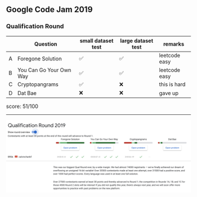 ## Google Code Jam 2019

### Qualification Round

|     | Question                | small dataset test | large dataset test | remarks       |
| --- | ----------------------- | ------------------ | ------------------ | ------------- |
| A   | Foregone Solution       | ✅                 | ✅                 | leetcode easy |
| B   | You Can Go Your Own Way | ✅                 | ✅                 | leetcode easy |
| C   | Cryptopangrams          | ✅                 | ❌                 | this is hard  |
| D   | Dat Bae                 | ❌                 | ❌                 | gave up       |

score: 51/100

---

![ranking](./ranking.png)
